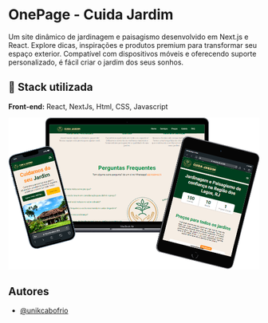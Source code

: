 
# OnePage - Cuida Jardim

Um site dinâmico de jardinagem e paisagismo desenvolvido em Next.js e React. Explore dicas, inspirações e produtos premium para transformar seu espaço exterior. Compatível com dispositivos móveis e oferecendo suporte personalizado, é fácil criar o jardim dos seus sonhos.


## 📌 Stack utilizada

**Front-end:** React, NextJs, Html, CSS, Javascript


![Imagem](https://raw.githubusercontent.com/unikcabofrio/nextjs-cuidajardim/main/public/aparelhos.png)

## Autores

- [@unikcabofrio](https://github.com/unikcabofrio)

